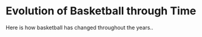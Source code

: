 # Evolution of Basketball through Time
Here is how basketball has changed throughout the years..
<html lang="en">
  <head>
    <meta charset="utf-8">
  </head>
</html>
